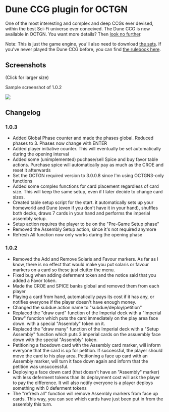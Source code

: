 Dune CCG plugin for OCTGN
=========================

One of the most interesting and complex and deep CCGs ever devised, within the best Sci-Fi universe ever conceived. The Dune CCG is now available in OCTGN. You want more details? Then [look no further](http://boardgamegeek.com/thread/739664/god-created-dune-ccg-to-train-the-faithful-paul).

Note: This is just the game engine, you'll also need to download [the sets](http://octgn.gamersjudgement.com/viewtopic.php?f=42&t=236). If you've never played the Dune CCG before, you can find [the rulebook here](http://boardgamegeek.com/file/download/c6bw2c3cu/DuneRulebookv2.1.pdf).

Screenshots
-----------
(Click for larger size)

Sample screenshot of 1.0.2

[![](http://i.imgur.com/vrLL5l.jpg)](http://i.imgur.com/vrLL5.jpg)

Changelog
---------

### 1.0.3

* Added Global Phase counter and made the phases global. Reduced phases to 3. Phases now change with ENTER
* Added player initiative counter. This will eventually be set automatically during the opening interval
* Added some (unimplemented) puchase/sell Spice and buy favor table actions. Purchase spice will automatically pay as much as the CROE and reset it afterwards
* Set the OCTGN required version to 3.0.0.8 since I'm using OCTGN3-only functions
* Added some complex functions for card placement regardless of card size. This will keep the same setup, even if I later decide to change card sizes.
* Created table setup script for the start. it automatically sets up your homeworld and Dune (even if you don't have it in your hand), shuffles both decks, draws 7 cards in your hand and performs the imperial assembly setup.
* Setup action requires the player to be on the "Pre-Game Setup phase"
* Removed the Assembly Setup action, since it's not required anymore
* Refresh All function now only works during the opening phase

### 1.0.2

* Removed the Add and Remove Solaris and Favour markers. As far as I know, there is no effect that would make you put solaris or favour markers on a card so these just clutter the menu.
* Fixed bug when adding deferment token and the notice said that you added a Favor token.
* Made the CROE and SPICE banks global and removed them from each player
* Playing a card from hand, automatically pays its cost if it has any, or notifies everyone if the player doesn't have enough money.
* Changed the subdue action name to "subdue/deploy/petition"
* Replaced the "draw card" function of the Imperial deck with a "Imperial Draw" function which puts the card immediately on the play area face down. with a special "Assembly" token on it.
* Replaced the "draw many" function of the Imperial deck with a "Setup Assembly" function which puts 3 imperial cards on the assuembly face down with the special "Assembly" token.
* Petitioning a facedown card with the Assembly card marker, will inform everyone that the card is up for petition. If successful, the player should move the card to his play area. Petitioning a face up card with an Assembly marker, will turn it face down again and inform that the petition was unsuccessful.
* Deploying a face down card (that doesn't have an "Assembly" marker) with less deferment tokens than its deployment cost will ask the player to pay the difference. It will also notify everyone is a player deploys something with 0 deferment tokens
* The "refresh all" function will remove Assembly markers from face up cards. This way, you can see which cards have just been put in from the assembly this turn.